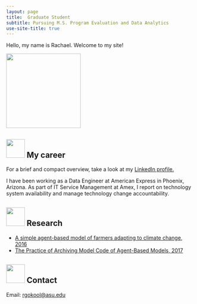 ```yaml
---
layout: page
title:  Graduate Student
subtitle: Pursuing M.S. Program Evaluation and Data Analytics
use-site-title: true
---
```


Hello, my name is Rachael. Welcome to my site! 

<img src="../img/og_Rachael.jpg" height="200px" class="center">


## <img src="../img/career.png" height="50px"> My career
For a brief and compact overview, take a look at my [LinkedIn profile.](https://www.linkedin.com/in/rachael-nicely-30132bba/)

I have been working as a Data Engineer at American Express in Phoenix, Arizona. As part of IT Service Management at Amex, I report on technology system availability and manage technology change accountability. 

## <img src="../img/honorable.png" height="50px"> Research
- [A simple agent-based model of farmers adapting to climate change, 2016](https://hdl.handle.net/2286/R.I.37417)
- [The Practice of Archiving Model Code of Agent-Based Models, 2017](https://jasss.soc.surrey.ac.uk/20/1/2.html)

## <img src="../img/contact.png" height="50px"> Contact

Email: [rgokool@asu.edu](mailto:rgokool@asu.edu)
```

